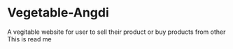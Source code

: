 # Vegetable-Angdi
A vegitable website for user to sell their product or buy products from other
This is read me
